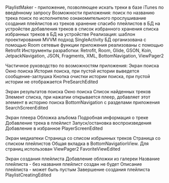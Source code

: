 PlaylistMaker - приложение, позволяющее искать треки в базе iTunes по введённому запросу
Возможности приложения:
поиск по названию трека
поиск по исполнителю
ознакомительного прослушивание
создания плейлистов из треков
хранение спасибо плейлистов в БД на устройстве
добавления треков в список избранного
хранения списка избранных треков в БД на устройстве
Реализация:
шаблон проектирования MVVM
подход SingleActivity
БД организована с помощью Room
сетевые функции приложения реализованы с помощью Retrofit
Инструменты разработки:
Retrofit, Room, Glide, GSON, Koin, JetpackNavigation, JSON, Fragments, XML, BottomNavigation, ViewPager2

Частичное руководство по возможностям приложения:
Экран поиска
Окно поиска
История поиска, при пустой истории выведется сообщение-заглушка
Кнопка очистки истории поиска, при пустой истории не отображается
PreSearchEdited

Экран результатов поиска
Окно поиска
Список найденных треков
Элемент списка, при нажатии открывается плеер, добавляет этот элемент в историю поиска
BottomNavigation с разделами приложения
SearchScreenEdited

Экран плеера
Обложка альбома
Подробная информация о треке
Добавление трека в плейлист
Запуск/остановка воспроизведения
Добавление в избранное
PlayerScreenEdited

Экран медиатеки
Страница со списом избрынных треков
Страница со списком плейлистов
Общая вкладка в BottomNavigationView. Для страниц использован ViewPager2
FavoriteViewEdited

Экран создания плейлиста
Добавление обложки из галереи
Название плейлиста - без названия плейлист создан не будет
Описание плейлиста - может быть пустым
Завершение создания плейлиста
PlaylistCreatingEdited
